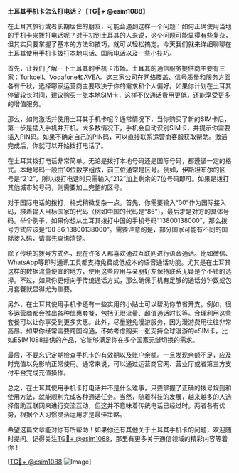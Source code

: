 **土耳其手机卡怎么打电话？【TG💪+ @esim1088】**

在土耳其旅行或者长期居住的朋友，可能会遇到这样一个问题：如何正确使用当地的手机卡来拨打电话呢？对于初到土耳其的人来说，这个问题可能显得有些复杂，但其实只要掌握了基本的方法和技巧，就可以轻松搞定。今天我们就来详细聊聊在土耳其使用手机卡拨打本地电话、国际电话以及一些小技巧。

首先，让我们了解一下土耳其的手机卡市场。土耳其的通信服务提供商主要有三家：Turkcell、Vodafone和AVEA。这三家公司在网络覆盖、信号质量和服务方面各有千秋，选择哪家运营商主要取决于你的需求和个人偏好。如果你计划在土耳其停留较长时间，建议购买一张本地SIM卡，这样不仅通话费用更低，还能享受更多的增值服务。

那么，如何激活并使用土耳其手机卡呢？通常情况下，当你购买了新的SIM卡后，第一步是插入手机并开机。大多数情况下，手机会自动识别SIM卡，并提示你需要插入PIN码。如果不确定自己的PIN码，可以直接联系运营商客服获取帮助。激活完成后，你就可以开始拨打电话了。

在土耳其拨打电话非常简单。无论是拨打本地号码还是国际号码，都遵循一定的格式。本地号码一般由10位数字组成，前三位通常是区号。例如，伊斯坦布尔的区号是“212”，所以拨打电话时只需输入“212”加上剩余的7位号码即可。如果是拨打其他城市的号码，则需要加上完整的区号。

对于国际电话的拨打，格式稍微复杂一点。首先，你需要输入“00”作为国际接入码，接着输入目标国家的代码（例如中国的代码是“86”），最后才是对方的具体号码。举个例子，如果你想从土耳其拨打中国的手机号码“13800138000”，那么拨号方式应该是“00 86 13800138000”。需要注意的是，部分国家可能有不同的国际接入码，请事先查询清楚。

除了传统的拨号方式外，现在许多人都喜欢通过互联网进行语音通话。比如微信、WhatsApp等即时通讯工具都支持免费或低成本的语音通话功能。尤其是在土耳其这样的数据流量便宜的地方，使用这些应用与亲朋好友保持联系无疑是个不错的选择。不过，如果你更倾向于传统通话方式，那么确保手机有足够的通话分钟数或包月套餐就显得尤为重要。

另外，在土耳其使用手机卡还有一些实用的小贴士可以帮助你节省开支。例如，很多运营商都会推出各种优惠套餐，包括无限流量、超值通话时长等。合理利用这些套餐可以让你享受到更多实惠。此外，尽量避免漫游服务，因为漫游费用往往非常高昂。如果你经常需要跨国沟通，不妨考虑购买一张支持全球漫游的eSIM卡，比如ESIM1088提供的产品，它能够满足你在多个国家无缝切换的需求。

最后，不要忘记定期检查手机卡的有效期以及账户余额。一旦发现余额不足，应及时充值以免影响正常使用。通常来说，可以通过运营商官网、营业厅或者第三方支付平台完成充值操作。

总之，在土耳其使用手机卡打电话并不是什么难事，只要掌握了正确的拨号规则和使用方法，就能顺利完成各种通话任务。当然，随着科技的发展，越来越多的人选择借助互联网来进行交流互动，但这并不意味着传统电话已经过时。两者各有优势，根据个人习惯灵活运用才是最佳策略。

希望这篇文章能对你有所帮助！如果你还有其他关于土耳其手机卡的问题，欢迎随时提问。记得关注[TG💪+ @esim1088](https://t.me/s/esim1088)，那里有更多关于通信领域的精彩内容等着你！

[[TG💪+ @esim1088](https://t.me/s/esim1088) ![Image](https://i.postimg.cc/4NQfJmqS/Snipaste-2025-05-13-00-14-12.png)]